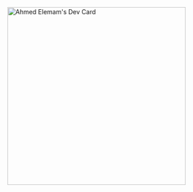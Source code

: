 
<!--
**eMaM1921990/eMaM1921990** is a ✨ _special_ ✨ repository because its `README.md` (this file) appears on your GitHub profile.

Here are some ideas to get you started:

- 🔭 I’m currently working on ...
- 🌱 I’m currently learning ...
- 👯 I’m looking to collaborate on ...
- 🤔 I’m looking for help with ...
- 💬 Ask me about ...
- 📫 How to reach me: ...
- 😄 Pronouns: ...
- ⚡ Fun fact: ...
-->
<a href="https://app.daily.dev/eMaM151987"><img src="https://api.daily.dev/devcards/7b0d6ced046645788b2202d662641955.png?r=hsh" width="400" alt="Ahmed Elemam's Dev Card"/></a>
